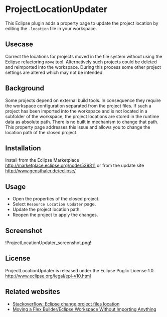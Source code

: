 # ProjectLocationUpdater

This Eclipse plugin adds a property page to update the project location by editing the `.location` file in your workspace.

## Usecase

Correct the locations for projects moved in the file system without using the Eclipse refactoring `move` tool.
Alternatively such projects could be deleted and reimported into the workspace. During this process some other project settings are altered which may not be intended.

## Background

Some projects depend on external build tools. In consequence they require the workspace configuration separated from the project files.
If such a project has been imported into the workspace and is not located in a subfolder of the workspace, the project locations are stored in the runtime data as absolute path. There is no built in mechanism to change that path.
This property page addresses this issue and allows you to change the location path of the closed project.

## Installation

Install from the Eclipse Marketplace
    http://marketplace.eclipse.org/node/539811
or from the update site
    http://www.gensthaler.de/eclipse/

## Usage

- Open the properties of the closed project.
- Select `Resource Location Updater` page.
- Update the project location path.
- Reopen the project to apply the changes.

## Screenshot

!ProjectLocationUpdater_screenshot.png!

## License

ProjectLocationUpdater is released under the Eclipse Puglic License 1.0. http://www.eclipse.org/legal/epl-v10.html

## Related websites

- [Stackoverflow: Eclipse change project files location](http://stackoverflow.com/questions/1430836/eclipse-change-project-files-location)
- [Moving a Flex Builder/Eclipse Workspace Without Importing Anything](http://www.joeflash.ca/blog/2008/11/moving-a-fb-workspace-update.html)